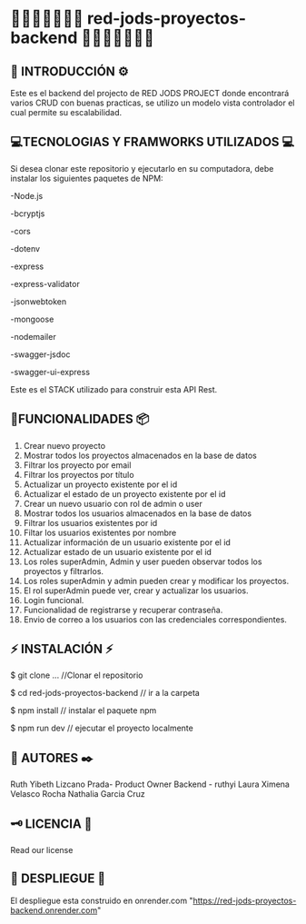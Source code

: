 # 👨🏻‍💼👩🏼‍💼💼 red-jods-proyectos-backend 👨🏻‍💼👩🏼‍💼💼
🤩 INTRODUCCIÓN ⚙️
--
Este es el backend del projecto de RED JODS PROJECT donde encontrará varios CRUD con buenas practicas, se utilizo un modelo vista controlador el cual permite su escalabilidad.

💻TECNOLOGIAS Y FRAMWORKS UTILIZADOS 💻
--
Si desea clonar este repositorio y ejecutarlo en su computadora, debe instalar los siguientes paquetes de NPM:

-Node.js

-bcryptjs

-cors

-dotenv

-express

-express-validator

-jsonwebtoken

-mongoose

-nodemailer

-swagger-jsdoc

-swagger-ui-express

Este es el STACK utilizado para construir esta API Rest.

🧰FUNCIONALIDADES 📦
--
 1. Crear nuevo proyecto 
 2. Mostrar todos los proyectos almacenados en la base de datos
 3. Filtrar los proyecto por email
 4. Filtrar los proyectos por título
 5. Actualizar un proyecto existente por el id
 6. Actualizar el estado de un proyecto existente por el id
 7. Crear un nuevo usuario con rol de admin o user
 8. Mostrar todos los usuarios almacenados en la base de datos
 9. Filtrar los usuarios existentes por id 
 10. Filtar los usuarios existentes por nombre
 11. Actualizar información de un usuario existente por el id
 12. Actualizar estado de un usuario existente por el id
 13. Los roles superAdmin, Admin y user pueden observar todos los proyectos y filtrarlos.
 14. Los roles superAdmin y admin pueden crear y modificar los proyectos.
 15. El rol superAdmin puede ver, crear y actualizar los usuarios.
 16. Login funcional.
 17. Funcionalidad de registrarse y recuperar contraseña.
 18. Envio de correo a los usuarios con las credenciales correspondientes.
 

⚡ INSTALACIÓN ⚡
--
$ git clone ... //Clonar el repositorio

$ cd red-jods-proyectos-backend // ir a la carpeta

$ npm install // instalar el paquete npm

$ npm run dev // ejecutar el proyecto localmente

🧠 AUTORES ✒️
--
Ruth Yibeth Lizcano Prada- Product Owner Backend - ruthyi
Laura Ximena Velasco Rocha 
Nathalia Garcia Cruz

🗝️ LICENCIA 📄
--
Read our license

🚀 DESPLIEGUE 🚀
--
El despliegue esta construido en onrender.com "https://red-jods-proyectos-backend.onrender.com"

